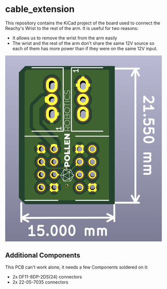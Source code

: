 # cable_extension
This repository contains the KiCad project of the board used to connect the Reachy's Wrist to the rest of the arm.
It is useful for two reasons:
- It allows us to remove the wrist from the arm easily
- The wrist and the rest of the arm don't share the same 12V source so each of them has more power than if they were on the same 12V input.


![cable extension picture](cable_extension.png)

## Additional Components

This PCB can't work alone, it needs a few Components soldered on it:
- 2x DF11-8DP-2DS(24) connectors
- 2x 22-05-7035 connectors
